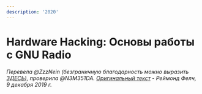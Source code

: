 ```yaml
---
description: '2020'
---
```


# Hardware Hacking: Основы работы с GNU Radio

_Перевела @ZzzNein \(безграничную благодарность можно выразить_ [_ЗДЕСЬ_](https://yasobe.ru/na/na_perevody_i_kontent)_\), проверила @N3M351DA._ [_Оригинальный текст_](https://www.blackhillsinfosec.com/gnu-radio-primer/) _- Реймонд Фелч, 9 декабря 2019 г._

## 

